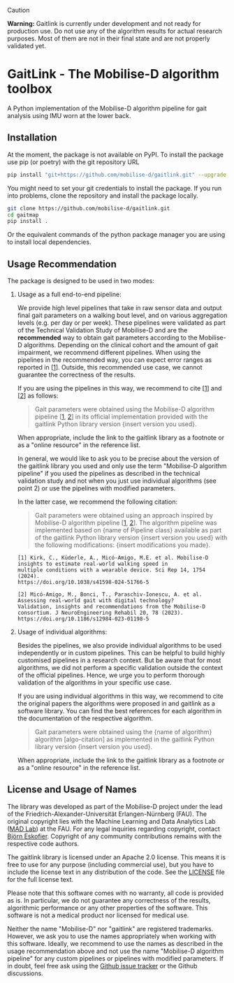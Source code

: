 > [!CAUTION]
> **Warning:** Gaitlink is currently under development and not ready for production use. Do not use any of the algorithm results for actual research purposes. Most of them are not in their final state and are not properly validated yet.

# GaitLink - The Mobilise-D algorithm toolbox

A Python implementation of the Mobilise-D algorithm pipeline for gait analysis using IMU worn at the lower back.

## Installation

At the moment, the package is not available on PyPI.
To install the package use pip (or poetry) with the git repository URL

```bash
pip install "git+https://github.com/mobilise-d/gaitlink.git" --upgrade
```

You might need to set your git credentials to install the package.
If you run into problems, clone the repository and install the package locally.

```bash
git clone https://github.com/mobilise-d/gaitlink.git
cd gaitmap
pip install .
```

Or the equivalent commands of the python package manager you are using to install local dependencies.

## Usage Recommendation

The package is designed to be used in two modes:

1. Usage as a full end-to-end pipeline:

   We provide high level pipelines that take in raw sensor data and output final gait parameters on a walking bout
   level, and on various aggregation levels (e.g. per day or per week).
   These pipelines were validated as part of the Technical Validation Study of Mobilise-D and are the **recommended**
   way to obtain gait parameters according to the Mobilise-D algorithms.
   Depending on the clinical cohort and the amount of gait impairment, we recommend different pipelines.
   When using the pipelines in the recommended way, you can expect error ranges as reported in [[1]].
   Outside, this recommended use case, we cannot guarantee the correctness of the results.

   If you are using the pipelines in this way, we recommend to cite [[1]] and [[2]] as follows:

   > Gait parameters were obtained using the Mobilise-D algorithm pipeline [[1], [2]] in its official implementation
   > provided with the gaitlink Python library version {insert version you used}.



   When appropriate, include the link to the gaitlink library as a footnote or as a "online resource" in the reference
   list.

   In general, we would like to ask you to be precise about the version of the gaitlink library you used and only
   use the term "Mobilise-D algorithm pipeline" if you used the pipelines as described in the technical validation
   study and not when you just use individual algorithms (see point 2) or use the pipelines with modified parameters.

   In the latter case, we recommend the following citation:

   > Gait parameters were obtained using an approach inspired by Mobilise-D algorithm pipeline [[1], [2]].
   > The algorithm pipeline was implemented based on {name of Pipeline class} available as part of the gaitlink Python
   > library version {insert version you used} with the following modifications:
   > {insert modifications you made}.
   
   [1]: https://doi.org/10.1038/s41598-024-51766-5
   [2]: https://doi.org/10.1186/s12984-023-01198-5
   
   ```
   [1] Kirk, C., Küderle, A., Micó-Amigo, M.E. et al. Mobilise-D insights to estimate real-world walking speed in 
   multiple conditions with a wearable device. Sci Rep 14, 1754 (2024). 
   https://doi.org/10.1038/s41598-024-51766-5
   
   [2] Micó-Amigo, M., Bonci, T., Paraschiv-Ionescu, A. et al. Assessing real-world gait with digital technology? 
   Validation, insights and recommendations from the Mobilise-D consortium. J NeuroEngineering Rehabil 20, 78 (2023). 
   https://doi.org/10.1186/s12984-023-01198-5
   ```

2. Usage of individual algorithms:

   Besides the pipelines, we also provide individual algorithms to be used independently or in custom pipelines.
   This can be helpful to build highly customised pipelines in a research context.
   But be aware that for most algorithms, we did not perform a specific validation outside the context of the official
   pipelines.
   Hence, we urge you to perform thorough validation of the algorithms in your specific use case.

   If you are using individual algorithms in this way, we recommend to cite the original papers the algorithms were
   proposed in and gaitlink as a software library.
   You can find the best references for each algorithm in the documentation of the respective algorithm.

   > Gait parameters were obtained using the {name of algorithm} algorithm [algo-citation] as implemented in the
   > gaitlink Python library version {insert version you used}.

   When appropriate, include the link to the gaitlink library as a footnote or as a "online resource" in the reference
   list.

## License and Usage of Names

The library was developed as part of the Mobilise-D project under the lead of the Friedrich-Alexander-Universität 
Erlangen-Nürnberg (FAU).
The original copyright lies with the Machine Learning and Data Analytics Lab
([MAD Lab](https://www.mad.tf.fau.de/)) at the FAU.
For any legal inquiries regarding copyright, contact 
[Björn Eskofier](https://www.mad.tf.fau.de/person/bjoern-eskofier/).
Copyright of any community contributions remains with the respective code authors.

The gaitlink library is licensed under an Apache 2.0 license.
This means it is free to use for any purpose (including commercial use), but you have to include the license text
in any distribution of the code.
See the [LICENSE](LICENSE.txt) file for the full license text.

Please note that this software comes with no warranty, all code is provided as is.
In particular, we do not guarantee any correctness of the results, algorithmic performance or any other properties
of the software.
This software is not a medical product nor licensed for medical use.

Neither the name "Mobilise-D" nor "gaitlink" are registered trademarks.
However, we ask you to use the names appropriately when working with this software.
Ideally, we recommend to use the names as described in the usage recommendation above and not use the name 
"Mobilise-D algorithm pipeline" for any custom pipelines or pipelines with modified parameters.
If in doubt, feel free ask using the [Github issue tracker](https://github.com/mobilise-d/gaitlink/issues) or 
the Github discussions.
